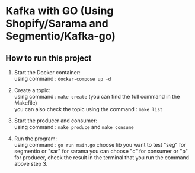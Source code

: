 # Kafka with GO (Using Shopify/Sarama and Segmentio/Kafka-go)

## How to run this project

1. Start the Docker container:  
using command : `docker-compose up -d`

2. Create a topic:  
using command : `make create` (you can find the full command in the Makefile)  
you can also check the topic using the command : `make list`

3. Start the producer and consumer:  
using command : `make produce` and `make consume`

4. Run the program:  
using command : `go run main.go`
choose lib you want to test "seg" for segmentio or "sar" for sarama
you can choose "c" for consumer or "p" for producer, check the result in the terminal that you run the command above step 3.

